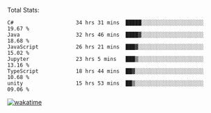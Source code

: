 Total Stats:
<!--START_SECTION:waka-->

```text
C#                    34 hrs 31 mins  █████░░░░░░░░░░░░░░░░░░░░   19.67 %
Java                  32 hrs 46 mins  ████▓░░░░░░░░░░░░░░░░░░░░   18.68 %
JavaScript            26 hrs 21 mins  ███▓░░░░░░░░░░░░░░░░░░░░░   15.02 %
Jupyter               23 hrs 5 mins   ███▒░░░░░░░░░░░░░░░░░░░░░   13.16 %
TypeScript            18 hrs 44 mins  ██▓░░░░░░░░░░░░░░░░░░░░░░   10.68 %
unity                 15 hrs 53 mins  ██▒░░░░░░░░░░░░░░░░░░░░░░   09.06 %
```

<!--END_SECTION:waka-->

[![wakatime](https://wakatime.com/badge/user/d6a1e036-2153-43d6-9604-0dce67457b7f.svg)](https://wakatime.com/@d6a1e036-2153-43d6-9604-0dce67457b7f)
